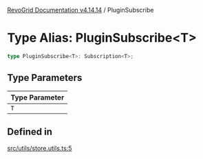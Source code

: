 [RevoGrid Documentation v4.14.14](README.md) / PluginSubscribe

# Type Alias: PluginSubscribe\<T\>

```ts
type PluginSubscribe<T>: Subscription<T>;
```

## Type Parameters

| Type Parameter |
| ------ |
| `T` |

## Defined in

[src/utils/store.utils.ts:5](https://github.com/revolist/revogrid/blob/fdfe81f10fb07db00151f14190ac038aded766a8/src/utils/store.utils.ts#L5)
